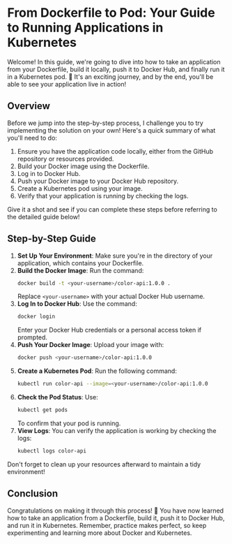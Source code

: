 # From Dockerfile to Pod: Your Guide to Running Applications in Kubernetes

Welcome! In this guide, we're going to dive into how to take an application from your Dockerfile, build it locally, push it to Docker Hub, and finally run it in a Kubernetes pod. 🐳 It's an exciting journey, and by the end, you'll be able to see your application live in action!

## Overview

Before we jump into the step-by-step process, I challenge you to try implementing the solution on your own! Here's a quick summary of what you'll need to do:

1. Ensure you have the application code locally, either from the GitHub repository or resources provided.
2. Build your Docker image using the Dockerfile.
3. Log in to Docker Hub.
4. Push your Docker image to your Docker Hub repository.
5. Create a Kubernetes pod using your image.
6. Verify that your application is running by checking the logs.

Give it a shot and see if you can complete these steps before referring to the detailed guide below!

## Step-by-Step Guide

1. **Set Up Your Environment**: Make sure you're in the directory of your application, which contains your Dockerfile.
2. **Build the Docker Image**: Run the command:
   ```bash
   docker build -t <your-username>/color-api:1.0.0 .
   ```
   Replace `<your-username>` with your actual Docker Hub username.
3. **Log In to Docker Hub**: Use the command:
   ```bash
   docker login
   ```
   Enter your Docker Hub credentials or a personal access token if prompted.
4. **Push Your Docker Image**: Upload your image with:
   ```bash
   docker push <your-username>/color-api:1.0.0
   ```
5. **Create a Kubernetes Pod**: Run the following command:
   ```bash
   kubectl run color-api --image=<your-username>/color-api:1.0.0
   ```
6. **Check the Pod Status**: Use:
   ```bash
   kubectl get pods
   ```
   To confirm that your pod is running.
7. **View Logs**: You can verify the application is working by checking the logs:
   ```bash
   kubectl logs color-api
   ```

Don't forget to clean up your resources afterward to maintain a tidy environment!

## Conclusion

Congratulations on making it through this process! 🌟 You have now learned how to take an application from a Dockerfile, build it, push it to Docker Hub, and run it in Kubernetes. Remember, practice makes perfect, so keep experimenting and learning more about Docker and Kubernetes.

